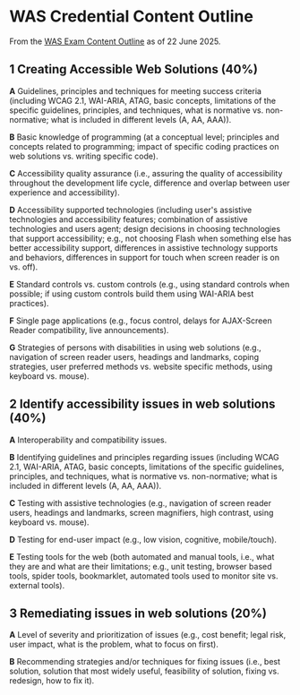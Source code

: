 # WAS Credential Content Outline

From the [WAS Exam Content Outline](https://www.accessibilityassociation.org/was-credential-content-outline) as of 22 June 2025.


## 1 Creating Accessible Web Solutions (40%)

**A** Guidelines, principles and techniques for meeting success criteria (including WCAG 2.1, WAI-ARIA, ATAG, basic concepts, limitations of the specific guidelines, principles, and techniques, what is normative vs. non-normative; what is included in different levels (A, AA, AAA)).

**B** Basic knowledge of programming (at a conceptual level; principles and concepts related to programming; impact of specific coding practices on web solutions vs. writing specific code).

**C** Accessibility quality assurance (i.e., assuring the quality of accessibility throughout the development life cycle, difference and overlap between user experience and accessibility).

**D** Accessibility supported technologies (including user's assistive technologies and accessibility features; combination of assistive technologies and users agent; design decisions in choosing technologies that support accessibility; e.g., not choosing Flash when something else has better accessibility support, differences in assistive technology supports and behaviors, differences in support for touch when screen reader is on vs. off).

**E** Standard controls vs. custom controls (e.g., using standard controls when possible; if using custom controls build them using WAI-ARIA best practices).

**F** Single page applications (e.g., focus control, delays for AJAX-Screen Reader compatibility, live announcements).

**G** Strategies of persons with disabilities in using web solutions (e.g., navigation of screen reader users, headings and landmarks, coping strategies, user preferred methods vs. website specific methods, using keyboard vs. mouse).


## 2 Identify accessibility issues in web solutions (40%)

 **A** Interoperability and compatibility issues.

 **B** Identifying guidelines and principles regarding issues (including WCAG 2.1, WAI-ARIA, ATAG, basic concepts, limitations of the specific guidelines, principles, and techniques, what is normative vs. non-normative; what is included in different levels (A, AA, AAA)).

**C** Testing with assistive technologies (e.g., navigation of screen reader users, headings and landmarks, screen magnifiers, high contrast, using keyboard vs. mouse).

**D** Testing for end-user impact (e.g., low vision, cognitive, mobile/touch).

**E** Testing tools for the web (both automated and manual tools, i.e., what they are and what are their limitations; e.g., unit testing, browser based tools, spider tools, bookmarklet, automated tools used to monitor site vs. external tools).


## 3 Remediating issues in web solutions (20%)

**A** Level of severity and prioritization of issues (e.g., cost benefit; legal risk, user impact, what is the problem, what to focus on first).

**B** Recommending strategies and/or techniques for fixing issues (i.e., best solution, solution that most widely useful, feasibility of solution, fixing vs. redesign, how to fix it).
